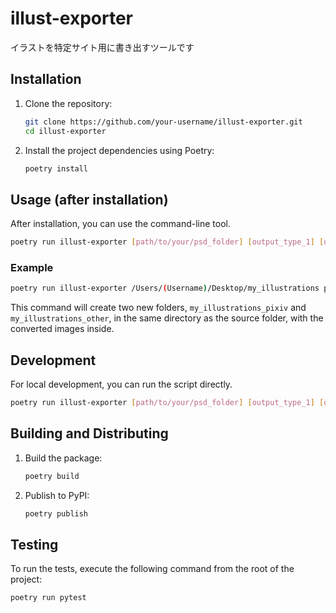 # illust-exporter
イラストを特定サイト用に書き出すツールです

## Installation

1.  Clone the repository:

    ```bash
    git clone https://github.com/your-username/illust-exporter.git
    cd illust-exporter
    ```

2.  Install the project dependencies using Poetry:

    ```bash
    poetry install
    ```

## Usage (after installation)

After installation, you can use the command-line tool.

```bash
poetry run illust-exporter [path/to/your/psd_folder] [output_type_1] [output_type_2] ...
```

### Example

```bash
poetry run illust-exporter /Users/(Username)/Desktop/my_illustrations pixiv other
```

This command will create two new folders, `my_illustrations_pixiv` and `my_illustrations_other`, in the same directory as the source folder, with the converted images inside.

## Development

For local development, you can run the script directly.

```bash
poetry run illust-exporter [path/to/your/psd_folder] [output_type_1] [output_type_2] ...
```

## Building and Distributing

1.  Build the package:

    ```bash
    poetry build
    ```

2.  Publish to PyPI:

    ```bash
    poetry publish
    ```

## Testing

To run the tests, execute the following command from the root of the project:

```bash
poetry run pytest
```
